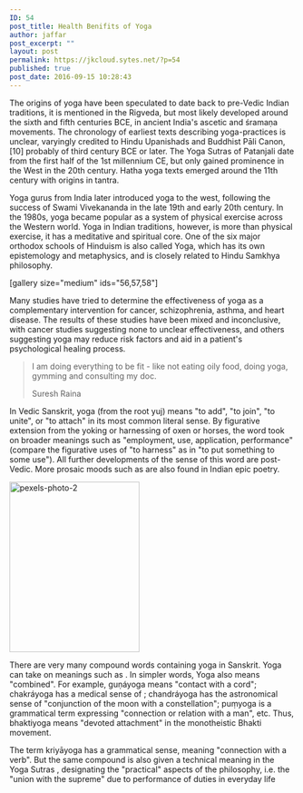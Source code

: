 ```yaml
---
ID: 54
post_title: Health Benifits of Yoga
author: jaffar
post_excerpt: ""
layout: post
permalink: https://jkcloud.sytes.net/?p=54
published: true
post_date: 2016-09-15 10:28:43
---
```

The origins of yoga have been speculated to date back to pre-Vedic Indian traditions, it is mentioned in the Rigveda, but most likely developed around the sixth and fifth centuries BCE, in ancient India's ascetic and śramaṇa movements. The chronology of earliest texts describing yoga-practices is unclear, varyingly credited to Hindu Upanishads and Buddhist Pāli Canon,[10] probably of third century BCE or later. The Yoga Sutras of Patanjali date from the first half of the 1st millennium CE, but only gained prominence in the West in the 20th century. Hatha yoga texts emerged around the 11th century with origins in tantra.

Yoga gurus from India later introduced yoga to the west, following the success of Swami Vivekananda in the late 19th and early 20th century. In the 1980s, yoga became popular as a system of physical exercise across the Western world. Yoga in Indian traditions, however, is more than physical exercise, it has a meditative and spiritual core. One of the six major orthodox schools of Hinduism is also called Yoga, which has its own epistemology and metaphysics, and is closely related to Hindu Samkhya philosophy.

[gallery size="medium" ids="56,57,58"]

Many studies have tried to determine the effectiveness of yoga as a complementary intervention for cancer, schizophrenia, asthma, and heart disease. The results of these studies have been mixed and inconclusive, with cancer studies suggesting none to unclear effectiveness, and others suggesting yoga may reduce risk factors and aid in a patient's psychological healing process.
<blockquote>I am doing everything to be fit - like not eating oily food, doing yoga, gymming and consulting my doc.

Suresh Raina</blockquote>
In Vedic Sanskrit, yoga (from the root yuj) means "to add", "to join", "to unite", or "to attach" in its most common literal sense. By figurative extension from the yoking or harnessing of oxen or horses, the word took on broader meanings such as "employment, use, application, performance" (compare the figurative uses of "to harness" as in "to put something to some use"). All further developments of the sense of this word are post-Vedic. More prosaic moods such as are also found in Indian epic poetry.

<img class="size-medium wp-image-59 alignright" src="https://raratheme.com/preview/numinous/wp-content/uploads/2016/09/pexels-photo-2-229x300.jpg" alt="pexels-photo-2" width="229" height="300" />

There are very many compound words containing yoga in Sanskrit. Yoga can take on meanings such as . In simpler words, Yoga also means "combined". For example, guṇáyoga means "contact with a cord"; chakráyoga has a medical sense of ; chandráyoga has the astronomical sense of "conjunction of the moon with a constellation"; puṃyoga is a grammatical term expressing "connection or relation with a man", etc. Thus, bhaktiyoga means "devoted attachment" in the monotheistic Bhakti movement.

The term kriyāyoga has a grammatical sense, meaning "connection with a verb". But the same compound is also given a technical meaning in the Yoga Sutras , designating the "practical" aspects of the philosophy, i.e. the "union with the supreme" due to performance of duties in everyday life